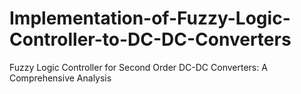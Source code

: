 # Implementation-of-Fuzzy-Logic-Controller-to-DC-DC-Converters
Fuzzy Logic Controller for Second Order DC-DC Converters: A Comprehensive Analysis
